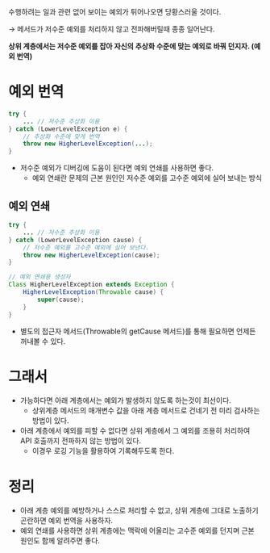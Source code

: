 수행하려는 일과 관련 없어 보이는 예외가 튀어나오면 당황스러울 것이다.

→ 메서드가 저수준 예외를 처리하지 않고 전파해버릴때 종종 일어난다.

**상위 계층에서는 저수준 예외를 잡아 자신의 추상화 수준에 맞는 예외로 바꿔 던지자. (예외 번역)**

# 예외 번역

```java
try {
	... // 저수준 추상화 이용
} catch (LowerLevelException e) {
	// 추상화 수준에 맞게 번역
	throw new HigherLevelException(...);
}
```

- 저수준 예외가 디버깅에 도움이 된다면 예외 연쇄를 사용하면 좋다.
    - 예외 연쇄란 문제의 근본 원인인 저수준 예외를 고수준 예외에 실어 보내는 방식

## 예외 연쇄

```java
try {
	... // 저수준 추상화 이용
} catch (LowerLevelException cause) {
	// 저수준 예외를 고수준 예외에 실어 보낸다.
	throw new HigherLevelException(cause);
}
```

```java
// 예외 연쇄용 생성자
Class HigherLevelException extends Exception {
	HigherLevelException(Throwable cause) {
		super(cause);
	}
}
```

- 별도의 접근자 메서드(Throwable의 getCause 메서드)를 통해 필요하면 언제든 꺼내볼 수 있다.

# 그래서

- 가능하다면 아래 계층에서는 예외가 발생하지 않도록 하는것이 최선이다.
    - 상위계층 메서드의 매개변수 값을 아래 계층 메서드로 건네기 전 미리 검사하는 방법이 있다.
- 아래 계층에서 예외를 피할 수 없다면 상위 계층에서 그 예외를 조용히 처리하여 API 호출까지 전파하지 않는 방법이 있다.
    - 이경우 로깅 기능을 활용하여 기록해두도록 한다.

# 정리

- 아래 계층 예외를 예방하거나 스스로 처리할 수 없고, 상위 계층에 그대로 노출하기 곤란하면 예외 번역을 사용하자.
- 예외 연쇄를 사용하면 상위 계층에는 맥락에 어울리는 고수준 예외를 던지며 근본 원인도 함께 알려주면 좋다.